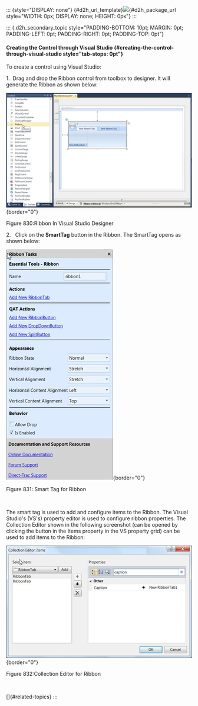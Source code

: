::: {style="DISPLAY: none"}
[](ms-xhelp:///?Id=d2h_url_template){#d2h_url_template}![](!package_url!){#d2h_package_url style="WIDTH: 0px; DISPLAY: none; HEIGHT: 0px"}
:::

::: {.d2h_secondary_topic style="PADDING-BOTTOM: 10pt; MARGIN: 0pt; PADDING-LEFT: 0pt; PADDING-RIGHT: 0pt; PADDING-TOP: 0pt"}
#### Creating the Control through Visual Studio {#creating-the-control-through-visual-studio style="tab-stops: 0pt"}

To create a control using Visual Studio:

1.  Drag and drop the Ribbon control from toolbox to designer. It will generate the Ribbon as shown below:

![](ImagesExt/image30_719.jpg){border="0"}

Figure 830:Ribbon In Visual Studio Designer

2.   Click on the **SmartTag** button in the Ribbon. The SmartTag opens as shown below:

![](ImagesExt/image30_720.jpg){border="0"}

Figure 831: Smart Tag for Ribbon

 

The smart tag is used to add and configure items to the Ribbon. The Visual Studio's (VS's) property editor is used to configure ribbon properties. The Collection Editor shown in the following screenshot (can be opened by clicking the button in the Items property in the VS property grid) can be used to add items to the Ribbon:

![](ImagesExt/image30_721.jpg){border="0"}

Figure 832:Collection Editor for Ribbon

 

[]{#related-topics}
:::
